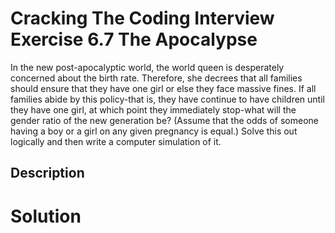 # Cracking The Coding Interview Exercise 6.7 The Apocalypse

In the new post-apocalyptic world, the world queen is desperately concerned
about the birth rate. Therefore, she decrees that all families should ensure that they have one girl or
else they face massive fines. If all families abide by this policy-that is, they have continue to have
children until they have one girl, at which point they immediately stop-what will the gender ratio
of the new generation be? (Assume that the odds of someone having a boy or a girl on any given
pregnancy is equal.) Solve this out logically and then write a computer simulation of it.

## Description


# Solution
